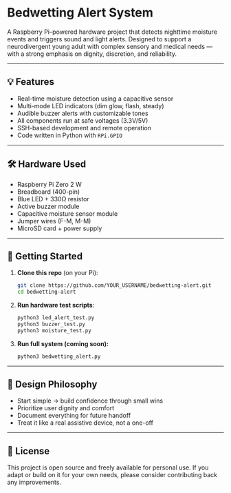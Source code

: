 # Bedwetting Alert System

A Raspberry Pi–powered hardware project that detects nighttime moisture events and triggers sound and light alerts. Designed to support a neurodivergent young adult with complex sensory and medical needs — with a strong emphasis on dignity, discretion, and reliability.

---

## 💡 Features

- Real-time moisture detection using a capacitive sensor
- Multi-mode LED indicators (dim glow, flash, steady)
- Audible buzzer alerts with customizable tones
- All components run at safe voltages (3.3V/5V)
- SSH-based development and remote operation
- Code written in Python with `RPi.GPIO`

---

## 🛠 Hardware Used

- Raspberry Pi Zero 2 W
- Breadboard (400-pin)
- Blue LED + 330Ω resistor
- Active buzzer module
- Capacitive moisture sensor module
- Jumper wires (F-M, M-M)
- MicroSD card + power supply

---

## 🚀 Getting Started

1. **Clone this repo** (on your Pi):

   ```bash
   git clone https://github.com/YOUR_USERNAME/bedwetting-alert.git
   cd bedwetting-alert

2. **Run hardware test scripts**:

   ```bash
   python3 led_alert_test.py
   python3 buzzer_test.py
   python3 moisture_test.py
   ```

3. **Run full system (coming soon):**

   ```bash
   python3 bedwetting_alert.py

---

## 🧐 Design Philosophy

* Start simple → build confidence through small wins
* Prioritize user dignity and comfort
* Document everything for future handoff
* Treat it like a real assistive device, not a one-off

---

## 📜 License

This project is open source and freely available for personal use.
If you adapt or build on it for your own needs, please consider contributing back any improvements.
